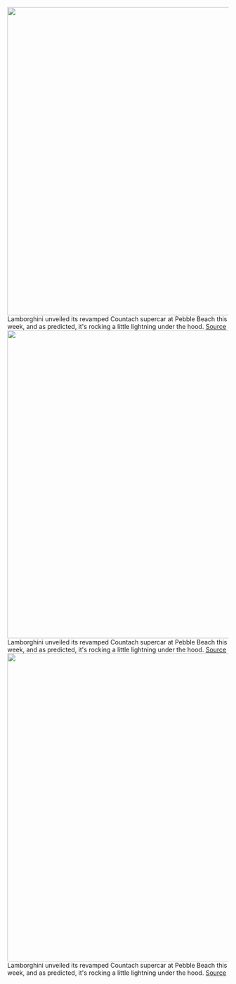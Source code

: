 <img src='https://cdn.vox-cdn.com/thumbor/yU4iRe2LERfQRxAKk3jifYvjlBU=/0x0:5385x3029/1200x675/filters:focal(2263x1085:3123x1945)/cdn.vox-cdn.com/uploads/chorus_image/image/69722203/COUNTACH_LPI800_4__2_.0.jpg' width='700px' /><br/>
Lamborghini unveiled its revamped Countach supercar at Pebble Beach this week, and as predicted, it's rocking a little lightning under the hood.
<a href='https://www.theverge.com/2021/8/13/22623297/lamborghini-countach-supercar-hybrid-specs-speed'> Source <a/><img src='https://cdn.vox-cdn.com/thumbor/yU4iRe2LERfQRxAKk3jifYvjlBU=/0x0:5385x3029/1200x675/filters:focal(2263x1085:3123x1945)/cdn.vox-cdn.com/uploads/chorus_image/image/69722203/COUNTACH_LPI800_4__2_.0.jpg' width='700px' /><br/>
Lamborghini unveiled its revamped Countach supercar at Pebble Beach this week, and as predicted, it's rocking a little lightning under the hood.
<a href='https://www.theverge.com/2021/8/13/22623297/lamborghini-countach-supercar-hybrid-specs-speed'> Source <a/><img src='https://cdn.vox-cdn.com/thumbor/yU4iRe2LERfQRxAKk3jifYvjlBU=/0x0:5385x3029/1200x675/filters:focal(2263x1085:3123x1945)/cdn.vox-cdn.com/uploads/chorus_image/image/69722203/COUNTACH_LPI800_4__2_.0.jpg' width='700px' /><br/>
Lamborghini unveiled its revamped Countach supercar at Pebble Beach this week, and as predicted, it's rocking a little lightning under the hood.
<a href='https://www.theverge.com/2021/8/13/22623297/lamborghini-countach-supercar-hybrid-specs-speed'> Source <a/>